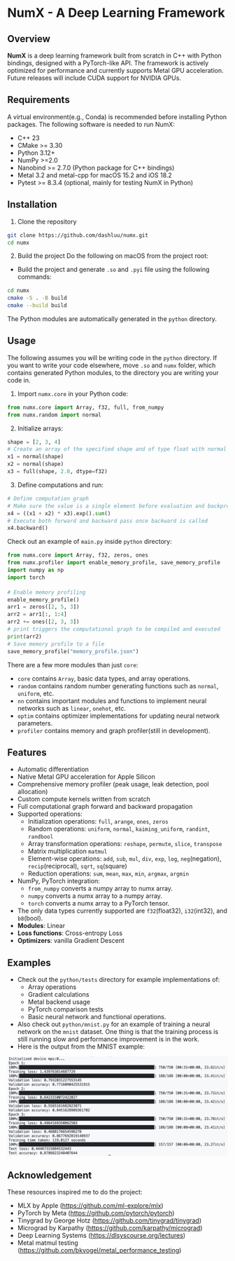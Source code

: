 # NumX - A Deep Learning Framework

## Overview
**NumX** is a deep learning framework built from scratch in C++ with Python bindings, designed with a PyTorch-like API. The framework is actively optimized for performance and currently supports Metal GPU acceleration. Future releases will include CUDA support for NVIDIA GPUs.

## Requirements
A virtual environment(e.g., Conda) is recommended before installing Python packages. The following software is needed to run NumX:
- C++ 23
- CMake >= 3.30
- Python 3.12+
- NumPy >=2.0
- Nanobind >= 2.7.0 (Python package for C++ bindings)
- Metal 3.2 and metal-cpp for macOS 15.2 and iOS 18.2
- Pytest >= 8.3.4 (optional, mainly for testing NumX in Python)

## Installation
1. Clone the repository
```bash
git clone https://github.com/dashluu/numx.git
cd numx
```

2. Build the project
Do the following on macOS from the project root:
* Build the project and generate `.so` and `.pyi` file using the following commands:
```bash
cd numx
cmake -S . -B build
cmake --build build
```
The Python modules are automatically generated in the `python` directory.


## Usage
The following assumes you will be writing code in the `python` directory. If you want to write your code elsewhere, move `.so` and `numx` folder, which contains generated Python modules, to the directory you are writing your code in.

1. Import `numx.core` in your Python code:
```python
from numx.core import Array, f32, full, from_numpy
from numx.random import normal
```

2. Initialize arrays:
```python
shape = [2, 3, 4]
# Create an array of the specified shape and of type float with normal distribution values
x1 = normal(shape)
x2 = normal(shape)
x3 = full(shape, 2.0, dtype=f32)
```

3. Define computations and run:
```python
# Define computation graph
# Make sure the value is a single element before evaluation and backpropagation
x4 = ((x1 + x2) * x3).exp().sum()
# Execute both forward and backward pass once backward is called
x4.backward()
```

Check out an example of `main.py` inside `python` directory:
```python
from numx.core import Array, f32, zeros, ones
from numx.profiler import enable_memory_profile, save_memory_profile
import numpy as np
import torch

# Enable memory profiling
enable_memory_profile()
arr1 = zeros([2, 5, 3])
arr2 = arr1[:, 1:4]
arr2 += ones([2, 3, 3])
# print triggers the computational graph to be compiled and executed
print(arr2)
# Save memory profile to a file
save_memory_profile("memory_profile.json")
```

There are a few more modules than just `core`:
* `core` contains `Array`, basic data types, and array operations.
* `random` contains random number generating functions such as `normal`, `uniform`, etc.
* `nn` contains important modules and functions to implement neural networks such as `linear`, `onehot`, etc.
* `optim` contains optimizer implementations for updating neural network parameters.
* `profiler` contains memory and graph profiler(still in development).

## Features
- Automatic differentiation
- Native Metal GPU acceleration for Apple Silicon
- Comprehensive memory profiler (peak usage, leak detection, pool allocation)
- Custom compute kernels written from scratch
- Full computational graph forward and backward propagation
- Supported operations:
  - Initialization operations: `full`, `arange`, `ones`, `zeros`
  - Random operations: `uniform`, `normal`, `kaiming_uniform`, `randint`, `randbool`
  - Array transformation operations: `reshape`, `permute`, `slice`, `transpose`
  - Matrix multiplication `matmul`
  - Element-wise operations: `add`, `sub`, `mul`, `div`, `exp`, `log`, `neg`(negation), `recip`(reciprocal), `sqrt`, `sq`(square)
  - Reduction operations: `sum`, `mean`, `max`, `min`, `argmax`, `argmin`
- NumPy, PyTorch integration:
  - `from_numpy` converts a numpy array to numx array.
  - `numpy` converts a numx array to a numpy array.
  - `torch` converts a numx array to a PyTorch tensor.
- The only data types currently supported are `f32`(float32), `i32`(int32), and `b8`(bool).
- **Modules**: Linear
- **Loss functions**: Cross-entropy Loss
- **Optimizers**: vanilla Gradient Descent

## Examples
- Check out the `python/tests` directory for example implementations of:
  - Array operations
  - Gradient calculations
  - Metal backend usage
  - PyTorch comparison tests
  - Basic neural network and functional operations.
- Also check out `python/mnist.py` for an example of training a neural network on the `mnist` dataset. One thing is that the training process is still running slow and performance improvement is in the work.
- Here is the output from the MNIST example:

![MNIST result](./mnist.png)

## Acknowledgement
These resources inspired me to do the project:
- MLX by Apple (https://github.com/ml-explore/mlx)
- PyTorch by Meta (https://github.com/pytorch/pytorch)
- Tinygrad by George Hotz (https://github.com/tinygrad/tinygrad)
- Micrograd by Karpathy (https://github.com/karpathy/micrograd)
- Deep Learning Systems (https://dlsyscourse.org/lectures)
- Metal matmul testing (https://github.com/bkvogel/metal_performance_testing)
